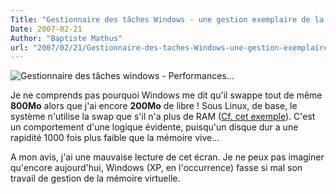 ```yaml
---
Title: "Gestionnaire des tâches Windows - une gestion exemplaire de la mémoire ?"
Date: 2007-02-21
Author: "Baptiste Mathus"
url: "2007/02/21/Gestionnaire-des-taches-Windows-une-gestion-exemplaire-de-la-memoire"
---
```




![Gestionnaire des tâches windows -
Performances...](/dotclear/public/images/gestionnaire-taches-windows.PNG)

Je ne comprends pas pourquoi Windows me dit qu'il swappe tout de même
**800Mo** alors que j'ai encore **200Mo** de libre ! Sous Linux, de
base, le système n'utilise la swap que s'il n'a plus de RAM ([Cf. cet
exemple](/blog/post/2005/01/06/111-ah-ben-ca-va-mieux-maintenant)).
C'est un comportement d'une logique évidente, puisqu'un disque dur a une
rapidité 1000 fois plus faible que la mémoire vive...

A mon avis, j'ai une mauvaise lecture de cet écran. Je ne peux pas
imaginer qu'encore aujourd'hui, Windows (XP, en l'occurrence) fasse si
mal son travail de gestion de la mémoire virtuelle.

